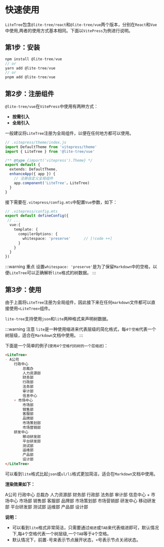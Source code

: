 # 快速使用

`LiteTree`包含`@lite-tree/react`和`@lite-tree/vue`两个版本，分别在`React`和`Vue`中使用,两者的使用方式基本相同。下面以`VitePress`为例进行说明。

## 第1步：安装

```ts
npm install @lite-tree/vue
// or
yarn add @lite-tree/vue
// or
pnpm add @lite-tree/vue
```

## 第2步：注册组件

`@lite-tree/vue`在`VitePress`中使用有两种方式：

- **按需引入**
- **全局引入**

一般建议将`LiteTree`注册为全局组件，以便在任何地方都可以使用。

```ts
// .vitepress/theme/index.js
import DefaultTheme from 'vitepress/theme'
import { LiteTree } from '@lite-tree/vue'

/** @type {import('vitepress').Theme} */
export default {
  extends: DefaultTheme,
  enhanceApp({ app }) {
    // 注册自定义全局组件
    app.component('LiteTree'，LiteTree)
  }
}
``` 

接下需要在`.vitepress/config.mts`中配置`Vue`参数，如下：

```ts {5-9}
// .vitepress/config.mts
export default defineConfig({
 // ...
  vue:{
    template: {                      
      compilerOptions: {
        whitespace: 'preserve'      // [!code ++]
      }
    }
  }
})
```

:::warning 重点
设置`whitespace: 'preserve'`是为了保留`Markdown`中的空格，以便`LiteTree`可以正确解析`lite`格式的树数据。
:::


## 第3步：使用 

由于上面将`LiteTree`注册为全局组件，因此接下来在任何`markdown`文件都可以直接使用`<LiteTree>`组件。

`lite-tree`支持使用`json`和`lite`两种格式来声明树数据。

:::warning 注意
`lite`是一种使用缩进来代表层级的简化格式，每`4个空格`代表一个树层级，适合在`Markdown`文档中使用。
:::

下面是一个简单的例子(`使用4个空格代码树的一个层缩进`)：

```md
<LiteTree>
- A公司
    行政中心
        总裁办
        人力资源部
        财务部
        行政部
        法务部
        审计部
        信息中心
    + 市场中心
        市场部
        销售部
        客服部
        品牌部
        市场策划部
        市场营销部
    研发中心
        移动研发部
        平台研发部
        测试部
        运维部
        产品部
        设计部
</LiteTree>

```

可以看到`lite`格式比起`json`或`ul/li`格式更加简洁，适合在`Markdown`文档中使用。

**渲染效果如下：**
 
<LiteTree>
A公司
    行政中心
        总裁办
        人力资源部
        财务部
        行政部
        法务部
        审计部
        信息中心
    + 市场中心
        市场部
        销售部
        客服部
        品牌部
        市场策划部
        市场营销部
    研发中心
        移动研发部
        平台研发部
        测试部
        运维部
        产品部
        设计部
</LiteTree>

**说明：**

- 可以看到`lite`格式非常简洁，只需要通过`缩进`或`TAB`来代表缩进即可，默认情况下,每`4`个空格代表一个树层级,一个`TAB`等于`4`个空格。
- 默认情况下，前置`-`号来表示节点展开状态，`+`号表示节点关闭状态。

 